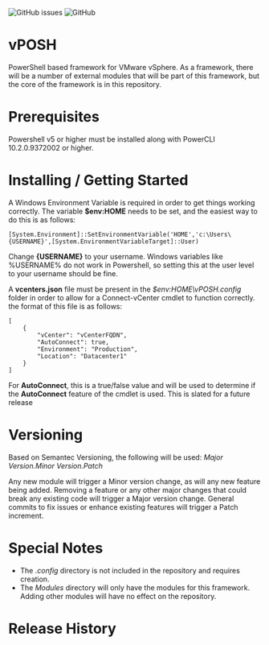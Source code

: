 ![GitHub issues](https://img.shields.io/github/issues-raw/tibmeister/vPOSH?style=plastic) ![GitHub](https://img.shields.io/github/license/tibmeister/vPOSH?style=plastic)

# vPOSH

PowerShell based framework for VMware vSphere. As a framework, there will be a number of external modules that will be part of this framework, but the core of the framework is in this repository.

# Prerequisites

Powershell v5 or higher must be installed along with PowerCLI 10.2.0.9372002 or higher.

# Installing / Getting Started

A Windows Environment Variable is required in order to get things working correctly.  The variable **$env:HOME** needs to be set, and the easiest way to do this is as follows:

```
[System.Environment]::SetEnvironmentVariable('HOME','c:\Users\{USERNAME}',[System.EnvironmentVariableTarget]::User)
```
Change **{USERNAME}** to your username.  Windows variables like %USERNAME% do not work in Powershell, so setting this at the user level to your username should be fine.

A **vcenters.json** file must be present in the *$env:HOME\vPOSH\.config* folder in order to allow for a Connect-vCenter cmdlet to function correctly. the format of this file is as follows:

```
[
    {
        "vCenter": "vCenterFQDN",
        "AutoConnect": true,
        "Environment": "Production",
        "Location": "Datacenter1"
    }
]
```

For **AutoConnect**, this is a true/false value and will be used to determine if the **AutoConnect** feature of the cmdlet is used.  This is slated for a future release

# Versioning

Based on Semantec Versioning, the following will be used:
*Major Version.Minor Version.Patch*

Any new module will trigger a Minor version change, as will any new feature being added. Removing a feature or any other major changes that could break any existing code will trigger a Major version change. General commits to fix issues or enhance existing features will trigger a Patch increment.

# Special Notes

* The *.config* directory is not included in the repository and requires creation.
* The *Modules* directory will only have the modules for this framework.  Adding other modules will have no effect on the repository.

# Release History